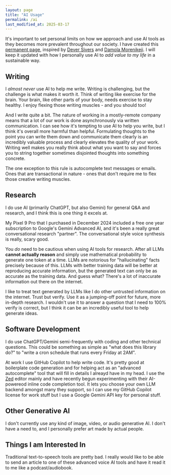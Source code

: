 ```yaml
---
layout: page
title: "AI Usage"
permalink: /ai
last_modified_at: 2025-03-17
---
```


It's important to set personal limits on how we approach and use AI tools as they becomes more prevalent throughout our society.
I have created this [permanent page](ai.md), inspired by [Dever Sivers](https://sive.rs/ai) and [Damola Morenikeji](https://www.bydamo.la/p/ai-manifesto).
I will keep it updated with how I personally use AI to *add value to my life* in a sustainable way.

## Writing

I *almost never* use AI to help me write.
Writing is challenging, but the challenge is what makes it worth it.
Think of writing like exercise for the brain.
Your brain, like other parts of your body, needs exercise to stay healthy.
I enjoy flexing those writing muscles - and you should too!

And I write quite a bit.
The nature of working in a mostly-remote company means that a lot of our work is done asynchronously via written communication.
I can see how it's tempting to use AI to help you write, but I think it's overall more harmful than helpful.
Formulating thoughts to the point you can write them down and communicate them clearly is an incredibly valuable process and clearly elevates the quality of your work.
Writing well makes you really think about what you want to say and forces you to string together sometimes disjointed thoughts into something concrete.

The one exception to this rule is autocomplete text messages or emails.
Ones that are transactional in nature - ones that don't require me to flex those creative writing muscles.

## Research

I do use AI (primarily ChatGPT, but also Gemini) for general Q&A and research, and I think this is one thing it excels at.

My Pixel 9 Pro that I purchased in December 2024 included a free one year subscription to Google's Gemini Advanced AI, and it's been a really great conversational research "partner".
The conversational style voice synthesis is really, scary good.

You *do* need to be cautious when using AI tools for research.
After all LLMs **cannot actually reason** and simply use mathematical probability to generate one token at a time.
LLMs are notorious for "hallucinating" facts precisely because of this.
LLMs with better training data will be better at reproducing accurate information, but the generated text can only be as accurate as the training data.
And guess what?
There's a lot of inaccurate information out there on the internet.

I like to treat text generated by LLMs like I do other untrusted information on the internet.
Trust but verify.
Use it as a jumping-off point for future, more in-depth research.
I wouldn't use it to answer a question that I need to 100% verify is correct, but I think it can be an incredibly useful tool to help generate ideas.

## Software Development

I do use ChatGPT/Gemini semi-frequently with coding and other technical questions.
This could be something as simple as "what does this library do?" to "write a cron schedule that runs every Friday at 2AM".

At work I use GitHub Copilot to help write code. It's pretty good at boilerplate code generation and for helping act as an "advanced autocomplete" tool that will fill in details I alreayd have in my head.
I use the [Zed](https://zed.dev/) editor mainly and have recently begun experimenting with their AI-powereod inline code completion tool.
It lets you choose your own LLM backend amongst many they support, so I can use my GitHub Copilot license for work stuff but I use a Google Gemini API key for personal stuff.

## Other Generative AI

I don't currently use any kind of image, video, or audio generative AI.
I don't have a need to, and I personally prefer art made by actual people.

## Things I am Interested In

Traditional text-to-speech tools are pretty bad.
I really would like to be able to send an article to one of these advanced voice AI tools and have it read it to me like a podcast/audiobook.
